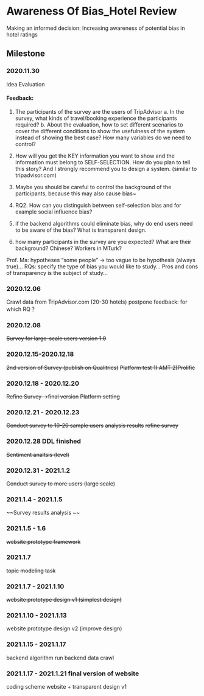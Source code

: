 # Awareness Of Bias_Hotel Review
Making an informed decision: Increasing awareness of potential bias in hotel ratings

## Milestone
### 2020.11.30
Idea Evaluation
#### Feedback:
1) The participants of the survey are the users of TripAdvisor
a. In the survey,  what kinds of travel/booking experience the participants required?
b. About the evaluation, how to set different scenarios to cover the different conditions to show the usefulness of the system instead of showing the best case? How many variables do we need to control?
2) How will you get the KEY information you want to show and the information must belong to SELF-SELECTION. How do you plan to tell this story? And I strongly recommend you to design a system. (similar to tripadvisor.com)

3) Maybe you should be careful to control the background of the participants, because this may also cause bias~ 
4) RQ2. How can you distinguish between self-selection bias and for example social influence bias?
5)  if the backend algorithms could eliminate bias, why do end users need to be aware of the bias? What is transparent design.
6) how many participants in the survey are you expected? What are their background? Chinese? Workers in MTurk? 

Prof. Ma: hypotheses “some people” → too vague to be hypothesis (always true)... RQs: specify the type of bias you would like to study… Pros and cons of transparency is the subject of study...


### 2020.12.06
Crawl data from TripAdvisor.com (20-30 hotels) postpone
feedback: for which RQ？
### 2020.12.08
~~Survey for large-scale users version 1.0~~

### 2020.12.15-2020.12.18
~~2nd version of Survey (publish on Qualitrics)~~
~~Platform test 1) AMT 2)Prolific~~

### 2020.12.18 - 2020.12.20
~~Refine Survey ->final version~~
~~Platform setting~~

### 2020.12.21 - 2020.12.23
~~Conduct survey to 10-20 sample users~~
~~analysis results~~
~~refine survey~~

### 2020.12.28 DDL finished
~~Sentiment analtsis (level)~~

### 2020.12.31 - 2021.1.2
~~Conduct survey to more users (large scale)~~

### 2021.1.4 - 2021.1.5
~~Survey results analysis ~~

### 2021.1.5 - 1.6
~~website prototype framework~~

### 2021.1.7 
~~topic modeling task~~ 

### 2021.1.7 - 2021.1.10
~~website prototype design v1 (simplest design)~~

### 2021.1.10 - 2021.1.13
website prototype design v2 (improve design)

### 2021.1.15 - 2021.1.17
backend algorithm run
backend data crawl

### 2021.1.17 - 2021.1.21 final version of website
coding scheme
website + transparent design v1


